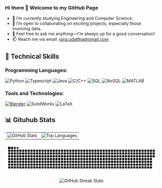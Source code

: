 ### Hi there 👋 Welcome to my GitHub Page

- 🌱 I’m currently studying Engineering and Computer Science.
- 👯 I’m open to collaborating on exciting projects, especially those involving data.
- 💬 Feel free to ask me anything—I'm always up for a good conversation!
- 📫 Reach me via email: isira.udattha@gmail.com

## 🔧 Technical Skills



### Programming Languages:
![Python](https://img.shields.io/badge/-Python-green?style=flat-square&logo=python&logoColor=white)
![Typescript](https://img.shields.io/badge/-Typescript-blue?style=flat-square&logo=Typescript&logoColor=white)
![Java](https://img.shields.io/badge/-Java-orange?style=flat-square&logo=openjdk&logoColor=white)
![C/C++](https://img.shields.io/badge/-C%2FC%2B%2B-blue?style=flat-square&logo=c%2B%2B&logoColor=white)
![SQL](https://img.shields.io/badge/-SQLite-red?style=flat-square&logo=sqlite&logoColor=white)
![NoSQL](https://img.shields.io/badge/-MongoDB-brightgreen?style=flat-square&logo=mongodb&logoColor=white)
![MATLAB](https://img.shields.io/badge/-MATLAB-blueviolet?style=flat-square&logo=mathworks&logoColor=white)


### Tools and Technologies:
[![Blender](https://img.shields.io/badge/-Blender-orange?style=flat-square&logo=blender&logoColor=white)](https://www.artstation.com/isira123)
![SolidWorks](https://img.shields.io/badge/-SolidWorks-green?style=flat-square&logo=dassaultsystemes&logoColor=white)
![LaTeX](https://img.shields.io/badge/-LaTeX-teal?style=flat-square&logo=latex&logoColor=white)


<!-- ## 🚀 Projects -->

<!-- ## 📜 Blogs & Publications -->
## 📊 Gituhub Stats
<div align="center">
  <!-- Grid Layout for Stats -->
  <table style="width:100%; max-width: 900px; margin-top: 20px;">
    <tr>
      <td align="center">
        <img width="400" src="https://github-readme-stats.vercel.app/api/?username=IsiraUdaththa&hide_border=true&show_icons=true&card_width=400&hide_title=true&bg_color=0d1117&text_color=ffffff&icon_color=ffffff&ring_color=ffffff" alt="GitHub Stats">
      </td>
      <td align="center">
        <img width="400" src="https://github-readme-stats.vercel.app/api/top-langs/?username=IsiraUdaththa&layout=compact&bg_color=0d1117&text_color=ffffff&card_width=400&hide_title=true&hide_border=true&hide=jupyter%20notebook,java%20script,html,css" alt="Top Languages">
      </td>
    </tr>
  </table>
<!-- Contribution Grid Snake -->
    <img src="https://raw.githubusercontent.com/IsiraUdaththa/IsiraUdaththa/output/github-contribution-grid-snake-dark.svg">
  <img width="822" src="https://github-readme-streak-stats.herokuapp.com/?user=IsiraUdaththa&theme=github_dark&mode=weekly&card_width=822&hide_border=true" alt="GitHub Streak Stats">
  
</div>

